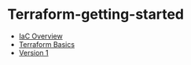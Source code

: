# Terraform-getting-started
- [IaC Overview](Getting-Started.md)
- [Terraform Basics](TerraformBasics.md)
- [Version 1](v1_Bare_Bones_HardCoded_Setup/README.md)
   
